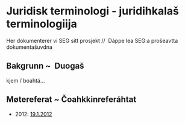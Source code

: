 # Juridisk terminologi - juridihkalaš terminologiija

Her dokumenterer vi SEG sitt prosjekt //  Dáppe lea SEG:a prošeavtta dokumentašuvdna

## Bakgrunn ~  Duogaš

kjem / boahtá…

## Møtereferat ~ Čoahkkinreferáhtat

- 2012:
  [19.1.2012](jus/120119.html)
